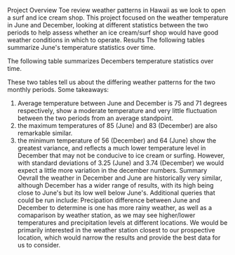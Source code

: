 Project Overview
Toe review weather patterns in Hawaii as we look to open a surf and ice cream shop. This project focused on the weather temperature in June and December, looking at different statistics between the two periods to help assess whether an ice cream/surf shop would have good weather conditions in which to operate.
Results
The following tables summarize June's temperature statistics over time.
 

The following table summarizes Decembers temperature statistics over time.
 
These two tables tell us about the differing weather patterns for the two monthly periods. Some takeaways:
1.	Average temperature between June and December is 75 and 71 degrees respectively, show a moderate temperature and very little fluctuation between the two periods from an average standpoint.
2.	the maximum temperatures of 85 (June) and 83 (December) are also remarkable similar.
3.	the minimum temperature of 56 (December) and 64 (June) show the greatest variance, and reflects a much lower temperature level in December that may not be conducive to ice cream or surfing. However, with standard deviations of 3.25 (June) and 3.74 (December) we would expect a little more variation in the december numbers.
Summary
Oevrall the weather in December and June are historically very similar, although December has a wider range of results, with its high being close to June's but its low well below June's.
Additional queries that could be run include: Precipation difference between June and December to determine is one has more rainy weather, as well as a comaparison by weather station, as we may see higher/lower temperatures and precipitation levels at different locations. We would be primarily interested in the weather station closest to our prospective location, which would narrow the results and provide the best data for us to consider.

